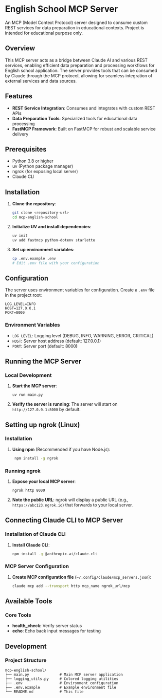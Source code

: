 # English School MCP Server

An MCP (Model Context Protocol) server designed to consume custom REST services for data preparation in educational contexts. Project is intended for educational purpose only.

## Overview

This MCP server acts as a bridge between Claude AI and various REST services, enabling efficient data preparation and processing workflows for English school application. The server provides tools that can be consumed by Claude through the MCP protocol, allowing for seamless integration of external services and data sources.

## Features

- **REST Service Integration**: Consumes and integrates with custom REST APIs
- **Data Preparation Tools**: Specialized tools for educational data processing
- **FastMCP Framework**: Built on FastMCP for robust and scalable service delivery

## Prerequisites

- Python 3.8 or higher
- uv (Python package manager)
- ngrok (for exposing local server)
- Claude CLI

## Installation

1. **Clone the repository**:
   ```bash
   git clone <repository-url>
   cd mcp-english-school
   ```

2. **Initialize UV and install dependencies**:
   ```bash
   uv init
   uv add fastmcp python-dotenv starlette
   ```

3. **Set up environment variables**:
   ```bash
   cp .env.example .env
   # Edit .env file with your configuration
   ```

## Configuration

The server uses environment variables for configuration. Create a `.env` file in the project root:

```properties
LOG_LEVEL=INFO
HOST=127.0.0.1
PORT=8000
```

### Environment Variables

- `LOG_LEVEL`: Logging level (DEBUG, INFO, WARNING, ERROR, CRITICAL)
- `HOST`: Server host address (default: 127.0.0.1)
- `PORT`: Server port (default: 8000)

## Running the MCP Server

### Local Development

1. **Start the MCP server**:
   ```bash
   uv run main.py
   ```

2. **Verify the server is running**:
   The server will start on `http://127.0.0.1:8000` by default.

## Setting up ngrok (Linux)

### Installation

1. **Using npm** (Recommended if you have Node.js):
   ```bash
    npm install -g ngrok
    ```

### Running ngrok

1. **Expose your local MCP server**:
   ```bash
   ngrok http 8000
   ```

2. **Note the public URL**:
   ngrok will display a public URL (e.g., `https://abc123.ngrok.io`) that forwards to your local server.

## Connecting Claude CLI to MCP Server

### Installation of Claude CLI

1. **Install Claude CLI**:
   ```bash
   npm install -g @anthropic-ai/claude-cli
   ```


### MCP Server Configuration

1. **Create MCP configuration file** (`~/.config/claude/mcp_servers.json`):
   ```bash
   claude mcp add --transport http mcp_name ngrok_url/mcp
   ```

## Available Tools

### Core Tools

- **health_check**: Verify server status
- **echo**: Echo back input messages for testing



## Development

### Project Structure

```
mcp-english-school/
├── main.py              # Main MCP server application
├── logging_utils.py     # Colored logging utilities
├── .env                 # Environment configuration
├── .env.example         # Example environment file
└── README.md            # This file
```
